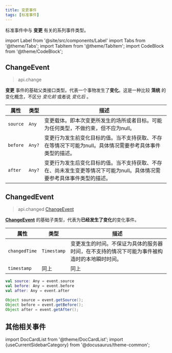 ```yaml
---
title: 变更事件
tags: [标准事件]
---
```


标准事件中与 **变更** 有关的系列事件类型。

import Label from '@site/src/components/Label'
import Tabs from '@theme/Tabs';
import TabItem from '@theme/TabItem';
import CodeBlock from '@theme/CodeBlock';

## ChangeEvent
> <Label>api.change</Label>

**变更** 事件的基础父类接口类型。代表一个事物发生了**变化**。这是一种比较 **笼统** 的变化概念，不区分 _变化前_ 或者说 _变化后_ 。

| 属性       | 类型     | 描述                                                            |
|----------|--------|---------------------------------------------------------------|
| `source` | `Any`  | 变更载体。即本次变更所发生的场所或者目标。可能为任何类型，不做约束，但不应为null。                   |
| `before` | `Any?` | 变更行为发生前变化目标的值。当不支持获取、不存在等情况下可能为null。具体情况需要参考具体事件类型的描述。        |
| `after`  | `Any?` | 变更行为发生后变化目标的值。当不支持获取、不存在、尚未发生变更等情况下可能为null。具体情况需要参考具体事件类型的描述。 |


## ChangedEvent
> <Label>api.changed</Label>
> <a href='#changeevent'><Label type='success'>ChangeEvent</Label></a>

[**ChangeEvent**](#changeevent) 的基础子类型，代表为**已经发生了变化**的变化事件。

| 属性            | 类型          | 描述                                             |
|---------------|-------------|------------------------------------------------|
| `changedTime` | `Timestamp` | 变更发生的时间。不保证为具体的服务器时间，在不支持的情况下可能为事件被构造时的本地瞬时时间。 |
| `timestamp`   | 同上          | 同上                                             |


<Tabs groupId="code">
<TabItem value="Kotlin" attributes={{'data-value': `Kotlin`}}>

```kotlin
val source: Any = event.source
val before: Any = event.before
val after: Any = event.after
```

</TabItem>
<TabItem value="Java" attributes={{'data-value': `Java`}}>

```java
Object source = event.getSource();
Object before = event.getBefore();
Object after = event.getAfter();
```

</TabItem>
</Tabs>




## 其他相关事件

import DocCardList from '@theme/DocCardList';
import {useCurrentSidebarCategory} from '@docusaurus/theme-common';

<DocCardList items={useCurrentSidebarCategory().items} />

